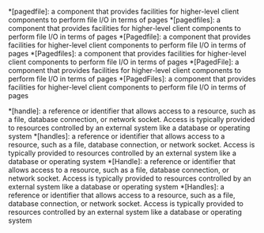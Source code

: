 
*[pagedfile]: a component that provides facilities for higher-level client components to perform file I/O in terms of pages
*[pagedfiles]: a component that provides facilities for higher-level client components to perform file I/O in terms of pages
*[Pagedfile]: a component that provides facilities for higher-level client components to perform file I/O in terms of pages
*[Pagedfiles]: a component that provides facilities for higher-level client components to perform file I/O in terms of pages
*[PagedFile]: a component that provides facilities for higher-level client components to perform file I/O in terms of pages
*[PagedFiles]: a component that provides facilities for higher-level client components to perform file I/O in terms of pages

*[handle]: a reference or identifier that allows access to a resource, such as a file, database connection, or network socket. Access is typically provided to resources controlled by an external system like a database or operating system
*[handles]: a reference or identifier that allows access to a resource, such as a file, database connection, or network socket. Access is typically provided to resources controlled by an external system like a database or operating system
*[Handle]: a reference or identifier that allows access to a resource, such as a file, database connection, or network socket. Access is typically provided to resources controlled by an external system like a database or operating system
*[Handles]: a reference or identifier that allows access to a resource, such as a file, database connection, or network socket. Access is typically provided to resources controlled by an external system like a database or operating system
